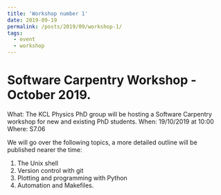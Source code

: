```yaml
---
title: 'Workshop number 1'
date: 2019-09-19
permalink: /posts/2019/09/workshop-1/
tags:
  - event
  - workshop
---
```


Software Carpentry Workshop - October 2019. 
======

What: The KCL Physics PhD group will be hosting a Software Carpentry workshop for new and existing PhD students. 
When: 19/10/2019 at 10:00
Where: S7.06 

We will go over the following topics, a more detailed outline will be published nearer the time:

1. The Unix shell
2. Version control with git
3. Plotting and programming with Python
4. Automation and Makefiles.

